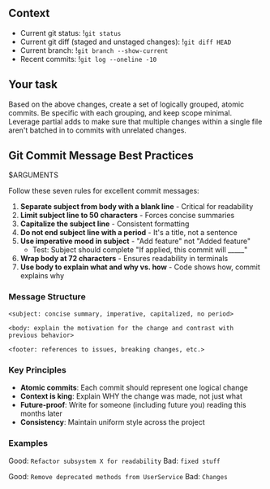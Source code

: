 ## Context

- Current git status: !`git status`
- Current git diff (staged and unstaged changes): !`git diff HEAD`
- Current branch: !`git branch --show-current`
- Recent commits: !`git log --oneline -10`

## Your task

Based on the above changes, create a set of logically grouped, atomic commits.
Be specific with each grouping, and keep scope minimal. Leverage partial adds to
make sure that multiple changes within a single file aren't batched in to
commits with unrelated changes.

## Git Commit Message Best Practices

$ARGUMENTS

Follow these seven rules for excellent commit messages:

1. **Separate subject from body with a blank line** - Critical for readability
2. **Limit subject line to 50 characters** - Forces concise summaries
3. **Capitalize the subject line** - Consistent formatting
4. **Do not end subject line with a period** - It's a title, not a sentence
5. **Use imperative mood in subject** - "Add feature" not "Added feature"
   - Test: Subject should complete "If applied, this commit will _____"
6. **Wrap body at 72 characters** - Ensures readability in terminals
7. **Use body to explain what and why vs. how** - Code shows how, commit explains why

### Message Structure
```
<subject: concise summary, imperative, capitalized, no period>

<body: explain the motivation for the change and contrast with previous behavior>

<footer: references to issues, breaking changes, etc.>
```

### Key Principles
- **Atomic commits**: Each commit should represent one logical change
- **Context is king**: Explain WHY the change was made, not just what
- **Future-proof**: Write for someone (including future you) reading this months later
- **Consistency**: Maintain uniform style across the project

### Examples
Good: `Refactor subsystem X for readability`
Bad: `fixed stuff`

Good: `Remove deprecated methods from UserService`
Bad: `Changes`
